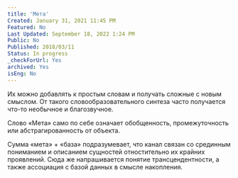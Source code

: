 ```yaml
---
title: 'Мета'
Created: January 31, 2021 11:45 PM
Featured: No
Last Updated: September 18, 2022 1:24 PM
Public: No
Published: 2018/03/11
Status: In progress
_checkForUrl: Yes
archived: Yes
isEng: No
---
```


Их можно добавлять к простым словам и получать сложные с новым смыслом. От такого словообразовательного синтеза часто получается что-то необычное и благозвучное.

Слово «Мета» само по себе означает обобщенность, промежуточность или абстрагированность от объекта.

Сумма «мета» + «база» подразумевает, что канал связан со срединным пониманием и описанием сущностей отностительно их крайних проявлений. Сюда же напрашивается понятие трансцендентности, а также ассоциация с базой данных в смысле накопления.